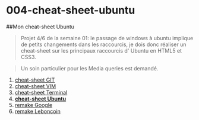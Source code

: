 # 004-cheat-sheet-ubuntu
##Mon cheat-sheet Ubuntu

>Projet 4/6 de la semaine 01: le passage de windows à ubuntu implique de petits changements dans les raccourcis, je dois donc réaliser un cheat-sheet sur les principaux raccourcis d' Ubuntu en HTML5 et CSS3.

>Un soin particulier pour les Media queries est demandé.

1. [cheat-sheet GIT](http://guillaumem59.github.io/001-cheat-sheet-git)
1. [cheat-sheet VIM](http://guillaumem59.github.io/002-cheat-sheet-vim)
1. [cheat-sheet Terminal](http://guillaumem59.github.io/003-cheat-sheet-console)
1. **[cheat-sheet Ubuntu](http://guillaumem59.github.io/004-cheat-sheet-ubuntu)**
1. [remake Google](http://guillaumem59.github.io/901-remake-google)
1. [remake Leboncoin](http://guillaumem59.github.io/902-remake-leboncoin)
